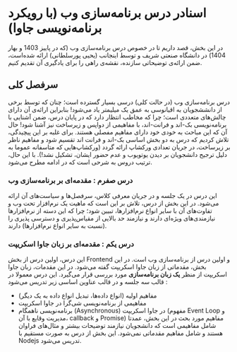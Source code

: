 # اسنادر درس برنامه‌سازی وب (با رویکرد برنامه‌نویسی جاوا)
در این بخش، قصد داریم تا در خصوص درس برنامه‌سازی وب (که در پاییز 1403 و بهار 1404) در دانشگاه صنعتی شریف و توسط اینجانب (یحیی پورسلطانی) ارائه شده‌است، ضمن ارائه‌ی توضیحاتی سازنده، نقشه‌ی راهی را برای یادگیری آن تقدیم کنیم.
## سرفصل کلی
درس برنامه‌سازی وب (در حالت کلی) درسی بسیار گسترده است؛ چنان که توسط برخی از دانششجویان به اقیانوسی به عمق یک میلیمتر یاد می‌شود! بنابراین ارائه‌ی آن دارای چالش‌های متعددی است؛ چرا که مخاطب انتظار دارد که در پایان درس، ضمن آشنایی با برنامه‌نویسی بک-اند و فرانت-اند، با مفاهیمی از دواپس و زیرساخت نیز آشنا شود! حال آن که این مباحث به خودی خود دارای مفاهیم مفصلی هستند. برای غلبه بر این پیچیدگی، تلاش کردیم که درس به دو بخش اساسی بک-اند و فرانت اند تقسیم شود و مفاهیم ناظر بر زیرساخت، در جریان تعدادی ورکشاپ ارائه گردد (ورکشاپ‌هایی که متاسفانه عموما به دلیل ترجیح دانشجویان بر دیدن یوتویوب و عدم حضور ایشان، تشکیل نشد!). با این حال، ترتیب دروس به شرحی است که در ادامه مطرح می‌شود.

### درس صفرم : مقدمه‌ای بر برنامه‌سازی وب
این درس در یک جلسه و در جریان معرفی کلاس، سرفصل‌ها و سیاست‌های آن ارائه می‌شود. در این بخش از درس، تلاش بر این است که ماهیت یک نرم‌افزار تحت وب و تفاوت‌های آن با سایر انواع نرم‌افزارها، تبیین شود؛ چرا که این دسته از نرم‌افزارها نیازمندی‌های ویژه‌ای دارند و نیازمند حد بالایی از مقیاس‌پذیری و دسترسی پذیری را (نسبت به سایر انواع نرم‌افزارها) دارند.
### درس یکم : مقدمه‌ای بر زبان جاوا اسکریپت
این درس، اولین درس از بخش Frontend و اولین درس از برنامه‌سازی وب است. در این بخش، مقدماتی از زبان جاوا اسکریپت گفته می‌شود. در این مقدمات، زبان جاوا اسکریپت از منظر **یک زبان برنامه‌سازی** مورد بررسی قرار می‌گیرد. این درس معمولا در قالب سه جلسه و در قالب عناوین اساسی زیر تدریس می‌شود : 
- مفاهیم اولیه (انواع داده‌ها، تبدیل انواع داده به یک دیگر)
- مفاهیمی از برنامه‌نویسی شی‌گرا در جاوا اسکریپت
- برنامه‌نویسی ناهمگام (Asynchronous) در جاوا اسکریپت (مفهوم Event Loop و مدیریت وقایع با آن، callback و Promise)
مفاهیم مورد بحث در این بخش، عمدتا شامل مفاهیمی است که دانشجویان نیازمند توضیحات بیشتر و مثال‌های فراوان هستند و شامل مفاهیم مقدماتی نمی‌شود. این بخش از درس به صورت مستقیم با Nodejs تدریس می‌شود.

